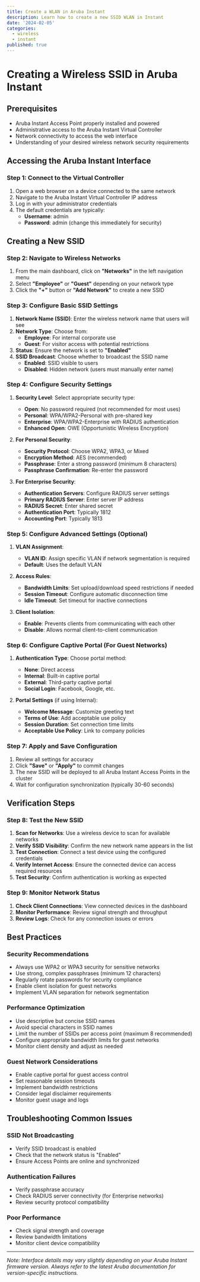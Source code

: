 ```yaml
---
title: Create a WLAN in Aruba Instant
description: Learn how to create a new SSID WLAN in Instant
date: '2024-02-05'
categories:
  - wireless
  - instant
published: true
---
```



# Creating a Wireless SSID in Aruba Instant

## Prerequisites

- Aruba Instant Access Point properly installed and powered
- Administrative access to the Aruba Instant Virtual Controller
- Network connectivity to access the web interface
- Understanding of your desired wireless network security requirements

## Accessing the Aruba Instant Interface

### Step 1: Connect to the Virtual Controller
1. Open a web browser on a device connected to the same network
2. Navigate to the Aruba Instant Virtual Controller IP address
3. Log in with your administrator credentials
4. The default credentials are typically:
   - **Username**: admin
   - **Password**: admin (change this immediately for security)

## Creating a New SSID

### Step 2: Navigate to Wireless Networks
1. From the main dashboard, click on **"Networks"** in the left navigation menu
2. Select **"Employee"** or **"Guest"** depending on your network type
3. Click the **"+"** button or **"Add Network"** to create a new SSID

### Step 3: Configure Basic SSID Settings
1. **Network Name (SSID)**: Enter the wireless network name that users will see
2. **Network Type**: Choose from:
   - **Employee**: For internal corporate use
   - **Guest**: For visitor access with potential restrictions
3. **Status**: Ensure the network is set to **"Enabled"**
4. **SSID Broadcast**: Choose whether to broadcast the SSID name
   - **Enabled**: SSID visible to users
   - **Disabled**: Hidden network (users must manually enter name)

### Step 4: Configure Security Settings
1. **Security Level**: Select appropriate security type:
   - **Open**: No password required (not recommended for most uses)
   - **Personal**: WPA/WPA2-Personal with pre-shared key
   - **Enterprise**: WPA/WPA2-Enterprise with RADIUS authentication
   - **Enhanced Open**: OWE (Opportunistic Wireless Encryption)

2. **For Personal Security**:
   - **Security Protocol**: Choose WPA2, WPA3, or Mixed
   - **Encryption Method**: AES (recommended)
   - **Passphrase**: Enter a strong password (minimum 8 characters)
   - **Passphrase Confirmation**: Re-enter the password

3. **For Enterprise Security**:
   - **Authentication Servers**: Configure RADIUS server settings
   - **Primary RADIUS Server**: Enter server IP address
   - **RADIUS Secret**: Enter shared secret
   - **Authentication Port**: Typically 1812
   - **Accounting Port**: Typically 1813

### Step 5: Configure Advanced Settings (Optional)
1. **VLAN Assignment**:
   - **VLAN ID**: Assign specific VLAN if network segmentation is required
   - **Default**: Uses the default VLAN

2. **Access Rules**:
   - **Bandwidth Limits**: Set upload/download speed restrictions if needed
   - **Session Timeout**: Configure automatic disconnection time
   - **Idle Timeout**: Set timeout for inactive connections

3. **Client Isolation**:
   - **Enable**: Prevents clients from communicating with each other
   - **Disable**: Allows normal client-to-client communication

### Step 6: Configure Captive Portal (For Guest Networks)
1. **Authentication Type**: Choose portal method:
   - **None**: Direct access
   - **Internal**: Built-in captive portal
   - **External**: Third-party captive portal
   - **Social Login**: Facebook, Google, etc.

2. **Portal Settings** (if using Internal):
   - **Welcome Message**: Customize greeting text
   - **Terms of Use**: Add acceptable use policy
   - **Session Duration**: Set connection time limits
   - **Acceptable Use Policy**: Link to company policies

### Step 7: Apply and Save Configuration
1. Review all settings for accuracy
2. Click **"Save"** or **"Apply"** to commit changes
3. The new SSID will be deployed to all Aruba Instant Access Points in the cluster
4. Wait for configuration synchronization (typically 30-60 seconds)

## Verification Steps

### Step 8: Test the New SSID
1. **Scan for Networks**: Use a wireless device to scan for available networks
2. **Verify SSID Visibility**: Confirm the new network name appears in the list
3. **Test Connection**: Connect a test device using the configured credentials
4. **Verify Internet Access**: Ensure the connected device can access required resources
5. **Test Security**: Confirm authentication is working as expected

### Step 9: Monitor Network Status
1. **Check Client Connections**: View connected devices in the dashboard
2. **Monitor Performance**: Review signal strength and throughput
3. **Review Logs**: Check for any connection issues or errors

## Best Practices

### Security Recommendations
- Always use WPA2 or WPA3 security for sensitive networks
- Use strong, complex passphrases (minimum 12 characters)
- Regularly rotate passwords for security compliance
- Enable client isolation for guest networks
- Implement VLAN separation for network segmentation

### Performance Optimization
- Use descriptive but concise SSID names
- Avoid special characters in SSID names
- Limit the number of SSIDs per access point (maximum 8 recommended)
- Configure appropriate bandwidth limits for guest networks
- Monitor client density and adjust as needed

### Guest Network Considerations
- Enable captive portal for guest access control
- Set reasonable session timeouts
- Implement bandwidth restrictions
- Consider legal disclaimer requirements
- Monitor guest usage and logs

## Troubleshooting Common Issues

### SSID Not Broadcasting
- Verify SSID broadcast is enabled
- Check that the network status is "Enabled"
- Ensure Access Points are online and synchronized

### Authentication Failures
- Verify passphrase accuracy
- Check RADIUS server connectivity (for Enterprise networks)
- Review security protocol compatibility

### Poor Performance
- Check signal strength and coverage
- Review bandwidth limitations
- Monitor client device compatibility

---

*Note: Interface details may vary slightly depending on your Aruba Instant firmware version. Always refer to the latest Aruba documentation for version-specific instructions.*
